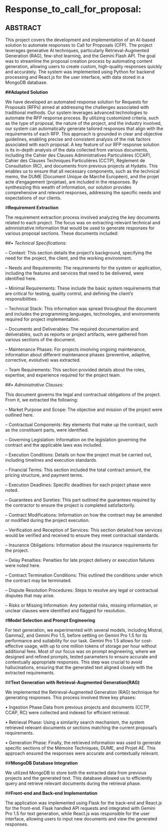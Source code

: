 ﻿# Response_to_call_for_proposal:
 
 ## ABSTRACT
 
This project covers the development and implementation of an AI-based solution to automate
responses to Call for Proposals (CFP). The project leverages generative AI techniques,
particularly Retrieval-Augmented Generation (RAG), few-shot learning, and the Gemini
Flash API. The goal was to streamline the proposal creation process by automating content
generation, allowing users to create custom, high-quality responses quickly and accurately.
The system was implemented using Python for backend processing and React.js for the user
interface, with data stored in a MongoDB database.

**##Adapted Solution**

We have developed an automated response solution for Requests for Proposals (RFPs) aimed at
addressing the challenges associated with traditional methods. Our system leverages advanced
technologies to automate the RFP response process. By utilizing customized criteria, such as
the type of proposal, the nature of the project, and the industry involved, our system can
automatically generate tailored responses that align with the requirements of each RFP.
This approach is grounded in clear and objective guidelines, enabling precise and consistent
analysis of the risk factors associated with each proposal.
A key feature of our RFP response solution is its in-depth analysis of the data collected
from various documents, including the Cahier des Clauses Administratives Particulières (CCAP),
Cahier des Clauses Techniques Particulières (CCTP), Règlement de Consultation (RC), and
documents from previous projects at Hydatis. This enables us to ensure that all necessary
components, such as the technical memo, the DUME (Document Unique de Marché Européen),
and the projet acte d’engagement (projetae), are included in the responses.
By synthesizing this wealth of information, our solution provides comprehensive and
relevant responses, addressing the specific needs and expectations of our clients.

#**Requirement Extraction**

The requirement extraction process involved analyzing the key documents related to each
project. The focus was on extracting relevant technical and administrative information that
would be used to generate responses for various proposal sections. These documents included:

##*• Technical Specifications:*

– Context: This section details the project’s background, specifying the need for the
project, the client, and the working environment.

– Needs and Requirements: The requirements for the system or application, including
the features and services that need to be delivered, were identified here.

– Minimal Requirements: These include the basic system requirements that are
critical for testing, quality control, and defining the client’s responsibilities.

– Technical Stack: This information was spread throughout the document and
includes the programming languages, technologies, and environments required for
project implementation.

– Documents and Deliverables: The required documentation and deliverables,
such as reports or project artifacts, were gathered from various sections of the
document.

– Maintenance Phases: For projects involving ongoing maintenance, information
about different maintenance phases (preventive, adaptive, corrective, evolutive) was
extracted.

– Team Requirements: This section provided details about the roles, expertise, and
experience required for the project team.


##*• Administrative Clauses:*

This document governs the legal and contractual obligations
of the project. From it, we extracted the following:

– Market Purpose and Scope: The objective and mission of the project were
outlined here.

– Contractual Components: Key elements that make up the contract, such as the
constituent parts, were identified.

– Governing Legislation: Information on the legislation governing the contract and
the applicable laws was included.

– Execution Conditions: Details on how the project must be carried out, including
timelines and execution standards.

– Financial Terms: This section included the total contract amount, the pricing
structure, and payment terms.

– Execution Deadlines: Specific deadlines for each project phase were noted.

– Guarantees and Sureties: This part outlined the guarantees required by the
contractor to ensure the project is completed satisfactorily.

– Contract Modifications: Information on how the contract may be amended or
modified during the project execution.

– Verification and Reception of Services: This section detailed how services
would be verified and received to ensure they meet contractual standards.

– Insurance Obligations: Information about the insurance requirements for the project.

– Delay Penalties: Penalties for late project delivery or execution failures were noted
here.

– Contract Termination Conditions: This outlined the conditions under which
the contract may be terminated.

– Dispute Resolution Procedures: Steps to resolve any legal or contractual disputes
that may arise.

– Risks or Missing Information: Any potential risks, missing information, or
unclear clauses were identified and flagged for resolution.

#**Model Selection and Prompt Engineering**

For text generation, we experimented with several models, including Mistral, Gamma2, and
Gemini Pro 1.5, before settling on Gemini Pro 1.5 for its performance and suitability for our
task. Gemini Pro 1.5 allows for cost-effective usage, with up to one million tokens of storage
per hour without additional fees.
Most of our focus was on prompt engineering, where we designed and refined prompts,
tested parameters to ensure accurate and contextually appropriate responses. This step was
crucial to avoid hallucinations, ensuring that the generated text aligned closely with the
extracted requirements.

##**Text Generation with Retrieval-Augmented Generation(RAG)**

We implemented the Retrieval-Augmented Generation (RAG) technique for generating responses.
This process involved three key phases:

• Ingestion Phase:Data from previous projects and documents (CCTP, CCAP, RC) were
collected and indexed for efficient retrieval.

• Retrieval Phase: Using a similarity search mechanism, the system retrieved relevant
documents or sections matching the current proposal’s requirements.

• Generation Phase: Finally, the retrieved information was used to generate specific
sections of the Mémoire Techniques, DUME, and Projet AE. This approach ensured the
responses were accurate and contextually relevant.

##**MongoDB Database Integration**

We utilized MongoDB to store both the extracted data from previous projects and the generated
text. This database allowed us to efficiently query and retrieve relevant documents during the
retrieval phase.

##**Front-end and Back-end Implementation**

The application was implemented using Flask for the back-end and React.js for the front-end.
Flask handled API requests and integrated with Gemini Pro 1.5 for text generation, while
React.js was responsible for the user interface, allowing users to input new documents and view
the generated responses.
